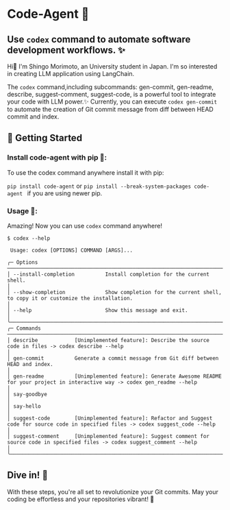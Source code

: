 # Code-Agent 🚀
## Use `codex` command to automate software development workflows. ✨

Hi👋  I'm Shingo Morimoto, an University student in Japan. I'm so interested in creating LLM application using LangChain. 

The `codex` command,including subcommands: gen-commit, gen-readme, describe, suggest-comment, suggest-code, is a powerful tool to integrate your code with LLM power.✨
Currently, you can execute `codex gen-commit` to automate the creation of Git commit message from diff between HEAD commit and index.

## 🌟 Getting Started



### Install code-agent with pip 📁: 

To use the codex command anywhere install it with pip:

`pip install code-agent` or `pip install --break-system-packages code-agent ` if you are using newer pip. 


###  **Usage** 🚀:

Amazing! Now you can use `codex` command anywhere!
```
$ codex --help

 Usage: codex [OPTIONS] COMMAND [ARGS]...

╭─ Options ──────────────────────────────────────────────────────────────────────────────────────────────────────────────────────────────────────────────────╮
│ --install-completion          Install completion for the current shell.                                                                                    │
│ --show-completion             Show completion for the current shell, to copy it or customize the installation.                                             │
│ --help                        Show this message and exit.                                                                                                  │
╰────────────────────────────────────────────────────────────────────────────────────────────────────────────────────────────────────────────────────────────╯
╭─ Commands ─────────────────────────────────────────────────────────────────────────────────────────────────────────────────────────────────────────────────╮
│ describe            [Unimplemented feature]: Describe the source code in files -> codex describe --help                                                    │
│ gen-commit          Generate a commit message from Git diff between HEAD and index.                                                                        │
│ gen-readme          [Unimplemented feature]: Generate Awesome README for your project in interactive way -> codex gen_readme --help                        │
│ say-goodbye                                                                                                                                                │
│ say-hello                                                                                                                                                  │
│ suggest-code        [Unimplemented feature]: Refactor and Suggest code for source code in specified files -> codex suggest_code --help                     │
│ suggest-comment     [Unimplemented feature]: Suggest comment for source code in specified files -> codex suggest_comment --help                            │
╰────────────────────────────────────────────────────────────────────────────────────────────────────────────────────────────────────────────────────────────╯
```
## Dive in! 🌊

With these steps, you're all set to revolutionize your Git commits. May your coding be effortless and your repositories vibrant! 💫
